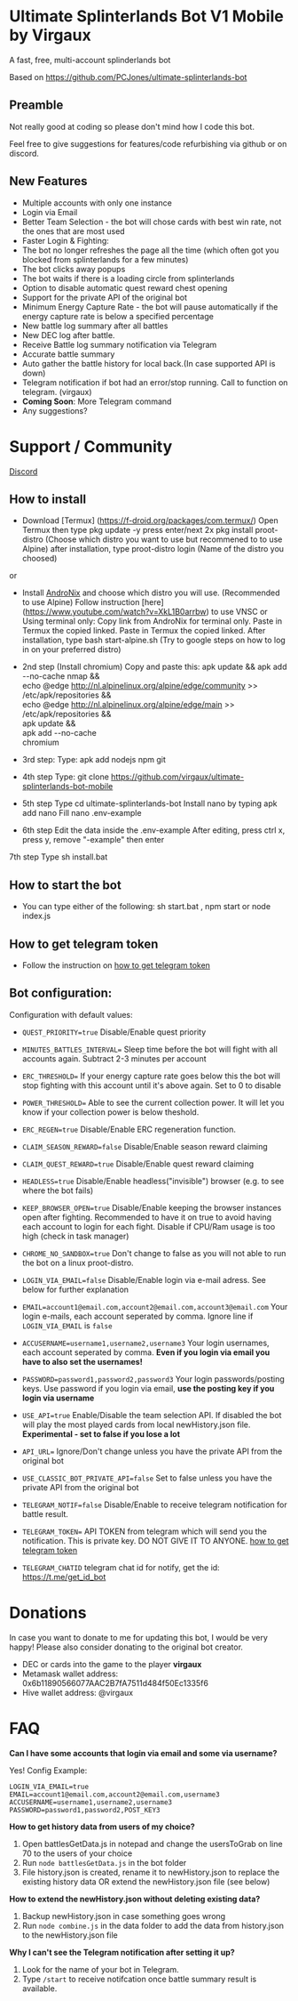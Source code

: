 # Ultimate Splinterlands Bot V1 Mobile by Virgaux
A fast, free, multi-account splinderlands bot

Based on https://github.com/PCJones/ultimate-splinterlands-bot

## Preamble 
Not really good at coding so please don't mind how I code this bot. 

Feel free to give suggestions for features/code refurbishing via github or on discord.


## New Features
- Multiple accounts with only one instance
- Login via Email
- Better Team Selection - the bot will chose cards with best win rate, not the ones that are most used
- Faster Login & Fighting:
- The bot no longer refreshes the page all the time (which often got you blocked from splinterlands for a few minutes)
- The bot clicks away popups
- The bot waits if there is a loading circle from splinterlands
- Option to disable automatic quest reward chest opening
- Support for the private API of the original bot
- Minimum Energy Capture Rate - the bot will pause automatically if the energy capture rate is below a specified percentage
- New battle log summary after all battles
- New DEC log after battle. 
- Receive Battle log summary notification via Telegram 
- Accurate battle summary 
- Auto gather the battle history for local back.(In case supported API is down)
- Telegram notification if bot had an error/stop running. Call to function on telegram. (virgaux)
- **Coming Soon**: More Telegram command
- Any suggestions?

# Support / Community

[Discord](https://discord.gg/s9HKjqYW)

## How to install
- Download [Termux] (https://f-droid.org/packages/com.termux/)
Open Termux then type 
pkg update -y
press enter/next 2x
pkg install proot-distro (Choose which distro you want to use but recommened to to use Alpine)
after installation, type proot-distro login (Name of the distro you choosed)

or 

- Install [AndroNix](https://andronix.app/) and choose which distro you will use. (Recommended to use Alpine)
    Follow instruction [here] (https://www.youtube.com/watch?v=XkL1B0arrbw) to use VNSC 
                or 
    Using terminal only: 
    Copy link from AndroNix for terminal only. Paste in Termux the copied linked. 
    Paste in Termux the copied linked.
    After installation, type  bash start-alpine.sh
    (Try to google steps on how to log in on your preferred distro)           

- 2nd step (Install chromium)
Copy and paste this:
  apk update && apk add --no-cache nmap && \
  echo @edge http://nl.alpinelinux.org/alpine/edge/community >> /etc/apk/repositories && \
  echo @edge http://nl.alpinelinux.org/alpine/edge/main >> /etc/apk/repositories && \
  apk update && \
  apk add --no-cache \
  chromium

- 3rd step: 
Type: apk add nodejs npm git

- 4th step 
Type: git clone https://github.com/virgaux/ultimate-splinterlands-bot-mobile

- 5th step 
Type cd ultimate-splinterlands-bot
Install nano by typing apk add nano 
Fill nano .env-example

 - 6th step
Edit the data inside the .env-example
After editing, press ctrl x, press y, remove "-example" then enter

7th step 
Type sh install.bat 

## How to start the bot
- You can type either of the following: sh start.bat , npm start or node index.js

## How to get telegram token
- Follow the instruction on [how to get telegram token](https://www.siteguarding.com/en/how-to-get-telegram-bot-api-token)

## Bot configuration:

Configuration with default values:

- `QUEST_PRIORITY=true` Disable/Enable quest priority

- `MINUTES_BATTLES_INTERVAL=` Sleep time before the bot will fight with all accounts again. Subtract 2-3 minutes per account

- `ERC_THRESHOLD=` If your energy capture rate goes below this the bot will stop fighting with this account until it's above again. Set to 0 to disable 

- `POWER_THRESHOLD=` Able to see the current collection power. It will let you know if your collection power is below theshold. 
  
- `ERC_REGEN=true` Disable/Enable ERC regeneration function.

- `CLAIM_SEASON_REWARD=false` Disable/Enable season reward claiming

- `CLAIM_QUEST_REWARD=true` Disable/Enable quest reward claiming

- `HEADLESS=true` Disable/Enable headless("invisible") browser (e.g. to see where the bot fails)

- `KEEP_BROWSER_OPEN=true` Disable/Enable keeping the browser instances open after fighting. Recommended to have it on true to avoid having each account to login for each fight. Disable if CPU/Ram usage is too high (check in task manager)

- `CHROME_NO_SANDBOX=true` Don't change to false as you will not able to run the bot on a linux proot-distro. 

- `LOGIN_VIA_EMAIL=false` Disable/Enable login via e-mail adress. See below for further explanation

- `EMAIL=account1@email.com,account2@email.com,account3@email.com` Your login e-mails, each account seperated by comma. Ignore line if `LOGIN_VIA_EMAIL` is `false`

- `ACCUSERNAME=username1,username2,username3` Your login usernames, each account seperated by comma. **Even if you login via email you have to also set the usernames!**

- `PASSWORD=password1,password2,password3` Your login passwords/posting keys. Use password if you login via email, **use the posting key if you login via username**

- `USE_API=true` Enable/Disable the team selection API. If disabled the bot will play the most played cards from local newHistory.json file. **Experimental - set to false if you lose a lot**

- `API_URL=` Ignore/Don't change unless you have the private API from the original bot

- `USE_CLASSIC_BOT_PRIVATE_API=false` Set to false unless you have the private API from the original bot

- `TELEGRAM_NOTIF=false` Disable/Enable to receive telegram notification for battle result. 

- `TELEGRAM_TOKEN=` API TOKEN from telegram which will send you the notification. This is private key. DO NOT GIVE IT TO ANYONE. [how to get telegram token](https://www.siteguarding.com/en/how-to-get-telegram-bot-api-token)

- `TELEGRAM_CHATID` telegram chat id for notify, get the id: https://t.me/get_id_bot

# Donations

In case you want to donate to me for updating this bot, I would be very happy! Please also consider donating to the original bot creator.

- DEC or cards into the game to the player **virgaux** 
- Metamask wallet address: 0x6b11890566077AAC2B7fA7511d484f50Ec1335f6
- Hive wallet address: @virgaux

# FAQ
**Can I have some accounts that login via email and some via username?**

Yes! Config Example:
```
LOGIN_VIA_EMAIL=true
EMAIL=account1@email.com,account2@email.com,username3
ACCUSERNAME=username1,username2,username3
PASSWORD=password1,password2,POST_KEY3
```

**How to get history data from users of my choice?**

1. Open battlesGetData.js in notepad and change the usersToGrab on line 70 to the users of your choice
2. Run `node battlesGetData.js` in the bot folder
3. File history.json is created, rename it to newHistory.json to replace the existing history data OR extend the newHistory.json file (see below)

**How to extend the newHistory.json without deleting existing data?**

1. Backup newHistory.json in case something goes wrong
2. Run `node combine.js` in the data folder to add the data from history.json to the newHistory.json file

**Why I can't see the Telegram notification after setting it up?**

1. Look for the name of your bot in Telegram. 
2. Type `/start` to receive notifcation once battle summary result is available. 
